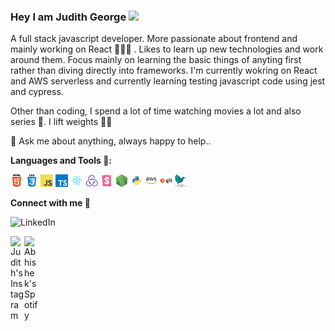 ### Hey I am Judith George <img src="https://media.giphy.com/media/hvRJCLFzcasrR4ia7z/giphy.gif" width="25px">
 
A full stack javascript developer. More passionate about frontend and mainly working on React 👨🏻‍💻 .
Likes to learn up new technologies and work around them. Focus mainly on learning the basic things of anyting first rather than diving directly into frameworks.
I'm currently wokring on React and AWS serverless and currently learning testing javascript code using jest and cypress.

Other than coding, I spend a lot of time watching movies a lot and also series 🍿. I lift weights 🏋️‍♂️

💬 Ask me about anything, always happy to help..

**Languages and Tools 🧰:**  

<code><img height="20" src="https://raw.githubusercontent.com/github/explore/80688e429a7d4ef2fca1e82350fe8e3517d3494d/topics/html/html.png"></code>
<code><img height="20" src="https://raw.githubusercontent.com/github/explore/80688e429a7d4ef2fca1e82350fe8e3517d3494d/topics/css/css.png"></code>
<code><img height="20" src="https://raw.githubusercontent.com/github/explore/80688e429a7d4ef2fca1e82350fe8e3517d3494d/topics/javascript/javascript.png"></code>
<code><img height="20" src="https://raw.githubusercontent.com/github/explore/80688e429a7d4ef2fca1e82350fe8e3517d3494d/topics/typescript/typescript.png"></code>
<code><img height="20" src="https://raw.githubusercontent.com/github/explore/80688e429a7d4ef2fca1e82350fe8e3517d3494d/topics/react/react.png"></code>
<code><img height="20" src="https://raw.githubusercontent.com/github/explore/80688e429a7d4ef2fca1e82350fe8e3517d3494d/topics/redux/redux.png"></code>
<code><img height="20" src="https://raw.githubusercontent.com/github/explore/80688e429a7d4ef2fca1e82350fe8e3517d3494d/topics/storybook/storybook.png"></code>
<code><img height="20" src="https://raw.githubusercontent.com/github/explore/80688e429a7d4ef2fca1e82350fe8e3517d3494d/topics/nodejs/nodejs.png"></code>
<code><img height="20" src="https://raw.githubusercontent.com/github/explore/80688e429a7d4ef2fca1e82350fe8e3517d3494d/topics/python/python.png"></code>
<code><img height="20" src="https://raw.githubusercontent.com/github/explore/80688e429a7d4ef2fca1e82350fe8e3517d3494d/topics/aws/aws.png"></code>
<code><img height="20" src="https://raw.githubusercontent.com/github/explore/80688e429a7d4ef2fca1e82350fe8e3517d3494d/topics/git/git.png"></code>
<code><img height="20" src="https://raw.githubusercontent.com/github/explore/80688e429a7d4ef2fca1e82350fe8e3517d3494d/topics/latex/latex.png"></code>

**Connect with me 🍲**

![LinkedIn](https://img.shields.io/badge/linkedin-%230077B5.svg?style=for-the-badge&logo=linkedin&logoColor=white)

<a href="https://www.instagram.com/judith__george/">
  <img align="left" alt="Judith's Instagram" width="22px" src="https://edent.github.io/SuperTinyIcons/images/svg/instagram.svg" />
</a>
<a href="https://open.spotify.com/user/05uu2w45gkiy621bqz1qimsgx">
  <img align="left" alt="Abhishek's Spotify" width="22px" src="https://raw.githubusercontent.com/peterthehan/peterthehan/master/assets/spotify.svg" />
</a>




